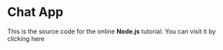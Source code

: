 # Chat App

This is the source code for the online **Node.js** tutorial.
You can visit it by clicking here
